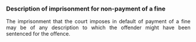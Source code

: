 ### Description of imprisonment for non-payment of a fine
<div style="text-align: justify">

The imprisonment that the court imposes in default of payment of a fine may be of any description to which the offender might have been sentenced for the offence.

</div>
